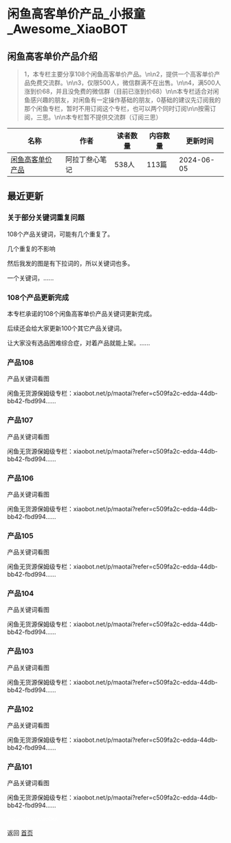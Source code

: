 # 闲鱼高客单价产品_小报童_Awesome_XiaoBOT

## 闲鱼高客单价产品介绍
> 1，本专栏主要分享108个闲鱼高客单价产品。\n\n2，提供一个高客单价产品免费交流群。\n\n3，仅限500人，微信群满不在出售。\n\n4，满500人涨到价68，并且没免费的微信群（目前已涨到价68）\n\n本专栏适合对闲鱼感兴趣的朋友，对闲鱼有一定操作基础的朋友，0基础的建议先订阅我的那个闲鱼专栏，暂时不用订阅这个专栏，也可以两个同时订阅\n\n按需订阅，三思。\n\n本专栏暂不提供交流群（订阅三思）  
  


|名称|作者|读者数量|内容数量|更新时间|
|---|---|---|---|---|
|[闲鱼高客单价产品](https://xiaobot.net/p/gaojia?refer=0b133df9-27dc-423b-8101-639049001c13)|阿拉丁叁心笔记|538人|113篇|2024-06-05|

## 最近更新
### 关于部分关键词重复问题

108个产品关键词，可能有几个重复了。

几个重复的不影响

然后我发的图是有下拉词的，所以关键词也多。

一个关键词，......

### 108个产品更新完成

本专栏承诺的108个闲鱼高客单价产品关键词更新完成。

后续还会给大家更新100个其它产品关键词。

让大家没有选品困难综合症，对着产品就能上架。......

### 产品108

产品关键词看图

闲鱼无货源保姆级专栏：xiaobot.net/p/maotai?refer=c509fa2c-edda-44db-bb42-fbd994......

### 产品107

产品关键词看图

闲鱼无货源保姆级专栏：xiaobot.net/p/maotai?refer=c509fa2c-edda-44db-bb42-fbd994......

### 产品106

产品关键词看图

闲鱼无货源保姆级专栏：xiaobot.net/p/maotai?refer=c509fa2c-edda-44db-bb42-fbd994......

### 产品105

产品关键词看图

闲鱼无货源保姆级专栏：xiaobot.net/p/maotai?refer=c509fa2c-edda-44db-bb42-fbd994......

### 产品104

产品关键词看图

闲鱼无货源保姆级专栏：xiaobot.net/p/maotai?refer=c509fa2c-edda-44db-bb42-fbd994......

### 产品103

产品关键词看图

闲鱼无货源保姆级专栏：xiaobot.net/p/maotai?refer=c509fa2c-edda-44db-bb42-fbd994......

### 产品102

产品关键词看图

闲鱼无货源保姆级专栏：xiaobot.net/p/maotai?refer=c509fa2c-edda-44db-bb42-fbd994......

### 产品101

产品关键词看图

闲鱼无货源保姆级专栏：xiaobot.net/p/maotai?refer=c509fa2c-edda-44db-bb42-fbd994......


<a href="https://github.com/Reno9527/awesome-xiaobot" style="color: white; text-decoration: none;">awesome-xiaobot</a>

返回 [首页](../README.md)
